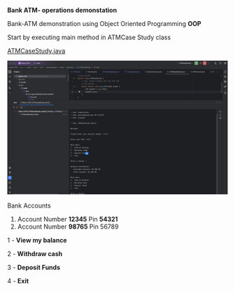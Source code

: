 **Bank ATM- operations demonstation**

Bank-ATM demonstration using Object Oriented Programming **OOP** 

Start by executing main method in  ATMCase Study class 

[ATMCaseStudy.java](src%2Fmain%2Fjava%2Fcom%2Fogunladetaiye%2Fbank%2Fbankatm%2FATMCaseStudy.java)


![atm.png](img%2Fatm.png)

Bank Accounts


1. Account Number **12345**         Pin **54321**
2. Account Number **98765**         Pin 56789

1 - **View my balance**

2 - **Withdraw cash**

3 - **Deposit Funds**

4 - **Exit**
